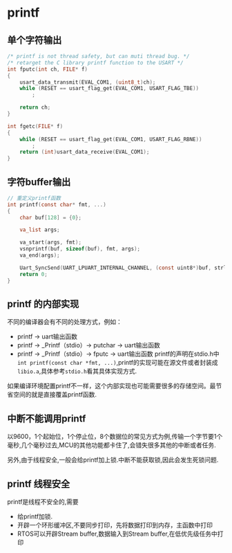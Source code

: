 # printf

## 单个字符输出
```c
/* printf is not thread safety, but can muti thread bug. */
/* retarget the C library printf function to the USART */
int fputc(int ch, FILE* f)
{
    usart_data_transmit(EVAL_COM1, (uint8_t)ch);
    while (RESET == usart_flag_get(EVAL_COM1, USART_FLAG_TBE))
        ;

    return ch;
}

int fgetc(FILE* f)
{
    while (RESET == usart_flag_get(EVAL_COM1, USART_FLAG_RBNE))
        ;
    return (int)usart_data_receive(EVAL_COM1);
}
```

## 字符buffer输出
```c
// 重定义printf函数
int printf(const char* fmt, ...)
{
    char buf[128] = {0};

    va_list args;

    va_start(args, fmt);
    vsnprintf(buf, sizeof(buf), fmt, args);
    va_end(args);

    Uart_SyncSend(UART_LPUART_INTERNAL_CHANNEL, (const uint8*)buf, strlen(buf), 0xffffffff);
    return 0;
}
```

## printf 的内部实现

不同的编译器会有不同的处理方式，例如：
- printf -> uart输出函数
- printf -> _Printf（stdio）-> putchar -> uart输出函数
- printf -> _Printf（stdio）-> fputc -> uart输出函数
printf的声明在stdio.h中`int printf(const char *fmt, ...)`,printf的实现可能在源文件或者封装成`libio.a`,具体参考`stdio.h`看其具体实现方式.

如果编译环境配置printf不一样，这个内部实现也可能需要很多的存储空间。最节省空间的就是直接覆盖printf函数.

## 中断不能调用printf

以9600，1个起始位，1个停止位，8个数据位的常见方式为例,传输一个字节要1个毫秒,几个毫秒过去,MCU的其他功能都卡住了,会错失很多其他的中断或者任务.

另外,由于线程安全,一般会给printf加上锁.中断不能获取锁,因此会发生死锁问题.

## printf 线程安全

printf是线程不安全的,需要
- 给printf加锁.
- 开辟一个环形缓冲区,不要同步打印，先将数据打印到内存，主函数中打印
- RTOS可以开辟Stream buffer,数据输入到Stream buffer,在低优先级任务中打印
